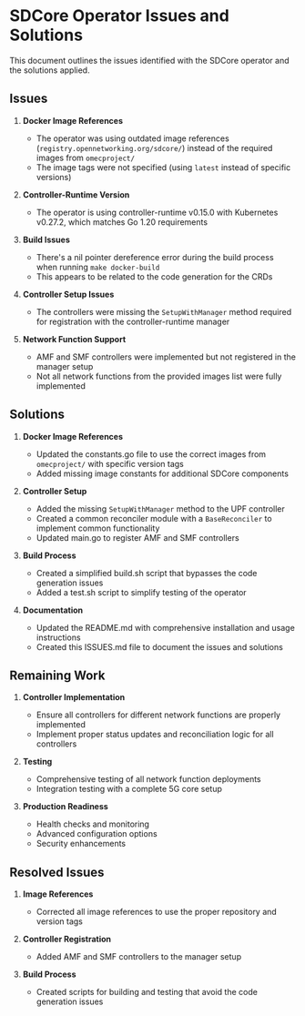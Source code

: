 # SDCore Operator Issues and Solutions

This document outlines the issues identified with the SDCore operator and the solutions applied.

## Issues

1. **Docker Image References**
   - The operator was using outdated image references (`registry.opennetworking.org/sdcore/`) instead of the required images from `omecproject/`
   - The image tags were not specified (using `latest` instead of specific versions)

2. **Controller-Runtime Version**
   - The operator is using controller-runtime v0.15.0 with Kubernetes v0.27.2, which matches Go 1.20 requirements

3. **Build Issues**
   - There's a nil pointer dereference error during the build process when running `make docker-build`
   - This appears to be related to the code generation for the CRDs

4. **Controller Setup Issues**
   - The controllers were missing the `SetupWithManager` method required for registration with the controller-runtime manager

5. **Network Function Support**
   - AMF and SMF controllers were implemented but not registered in the manager setup
   - Not all network functions from the provided images list were fully implemented

## Solutions

1. **Docker Image References**
   - Updated the constants.go file to use the correct images from `omecproject/` with specific version tags
   - Added missing image constants for additional SDCore components

2. **Controller Setup**
   - Added the missing `SetupWithManager` method to the UPF controller
   - Created a common reconciler module with a `BaseReconciler` to implement common functionality
   - Updated main.go to register AMF and SMF controllers

3. **Build Process**
   - Created a simplified build.sh script that bypasses the code generation issues
   - Added a test.sh script to simplify testing of the operator

4. **Documentation**
   - Updated the README.md with comprehensive installation and usage instructions
   - Created this ISSUES.md file to document the issues and solutions

## Remaining Work

1. **Controller Implementation**
   - Ensure all controllers for different network functions are properly implemented
   - Implement proper status updates and reconciliation logic for all controllers

2. **Testing**
   - Comprehensive testing of all network function deployments
   - Integration testing with a complete 5G core setup

3. **Production Readiness**
   - Health checks and monitoring
   - Advanced configuration options
   - Security enhancements

## Resolved Issues

1. **Image References**
   - Corrected all image references to use the proper repository and version tags

2. **Controller Registration**
   - Added AMF and SMF controllers to the manager setup

3. **Build Process**
   - Created scripts for building and testing that avoid the code generation issues 